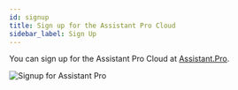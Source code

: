 ```yaml
---
id: signup
title: Sign up for the Assistant Pro Cloud
sidebar_label: Sign Up
---
```


You can sign up for the Assistant Pro Cloud at [Assistant.Pro](https://assistant.pro/).

![Signup for Assistant Pro](/img/assistant/getting-started--signup--1.jpg)

